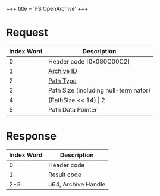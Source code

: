 +++
title = 'FS:OpenArchive'
+++

# Request

| Index Word | Description                                            |
|------------|--------------------------------------------------------|
| 0          | Header code \[0x080C00C2\]                             |
| 1          | [Archive ID](Filesystem_services#ArchiveId "wikilink") |
| 2          | [Path Type](Filesystem_services#PathType "wikilink")   |
| 3          | Path Size (including null-terminator)                  |
| 4          | (PathSize \<\< 14) \| 2                                |
| 5          | Path Data Pointer                                      |

# Response

| Index Word | Description         |
|------------|---------------------|
| 0          | Header code         |
| 1          | Result code         |
| 2-3        | u64, Archive Handle |